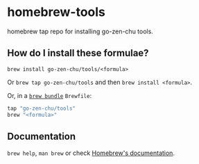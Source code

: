 # homebrew-tools

homebrew tap repo for installing go-zen-chu tools.

## How do I install these formulae?

`brew install go-zen-chu/tools/<formula>`

Or `brew tap go-zen-chu/tools` and then `brew install <formula>`.

Or, in a [`brew bundle`](https://github.com/Homebrew/homebrew-bundle) `Brewfile`:

```ruby
tap "go-zen-chu/tools"
brew "<formula>"
```

## Documentation

`brew help`, `man brew` or check [Homebrew's documentation](https://docs.brew.sh).
